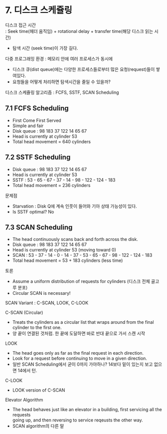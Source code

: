 # 7. 디스크 스케쥴링
디스크 접근 시간   
: Seek time(헤더 움직임) + rotational delay + transfer time(해당 디스크 읽는 시간)   
- 탐색 시간 (seek time)이 가장 길다.   
   
다중 프로그래밍 환경 : 메모리 안에 여러 프로세스가 동시에   
- 디스크 큐(dist queue)에는 다양한 프로세스들로부터 많은 요청(request)들이 쌓여있다.   
- 요청들을 어떻게 처리하면 탐색시간을 줄일 수 있을까?   
   
디스크 스케쥴링 알고리즘 : FCFS, SSTF, SCAN Scheduling   
   
## 7.1 FCFS Scheduling
- First Come First Served   
- Simple and fair   
- Disk queue : 98 183 37 122 14 65 67   
- Head is currently at cylinder 53    
- Total head movement = 640 cylinders   
   
## 7.2 SSTF Scheduling
- Disk queue : 98 183 37 122 14 65 67   
- Head is currently at cylinder 53    
- SSTF : 53 - 65 - 67 - 37 - 14 - 98 - 122 - 124 - 183   
- Total head movement = 236 cylinders
   
문제점   
- Starvation : Disk Q에 계속 인풋이 들어와 기아 상태 가능성이 있다.   
- Is SSTF optimal? No   
   
## 7.3 SCAN Scheduling
- The head continuously scans back and forth across the disk.   
- Disk queue : 98 183 37 122 14 65 67   
- Head is currently at cylinder 53 (moving toward 0)    
- SCAN : 53 - 37 - 14 - 0 - 14 - 37 - 53 - 65 - 67 - 98 - 122 - 124 - 183   
- Total head movement = 53 + 183 cylinders (less time)   
   
토론   
- Assume a uniform distribution of requests for cylinders (디스크 전체 골고루 분포)   
- Circular SCAN is necessary!   
   
SCAN Variant : C-SCAN, LOOK, C-LOOK   
   
C-SCAN (Circular)   
- Treats the cylinders as a circular list that wraps around from the final cylinder to the first one.   
- 양 끝이 연결된 것처럼. 한 끝에 도달하면 바로 반대 끝으로 가서 스캔 시작   
   
LOOK   
- The head goes only as far as the final request in each direction.   
- Look for a request before continuing to move in a given direction.   
- 일반 SCAN Scheduling에서 굳이 0까지 가야하나? 14보다 밑이 있는지 보고 없으면 14에서 턴.   
   
C-LOOK   
- LOOK version of C-SCAN   
   
Elevator Algorithm   
- The head behaves just like an elevator in a building, first servicing all the requests   
  going up, and then reversing to service reqeusts the other way.   
- SCAN algorithm의 다른 말
